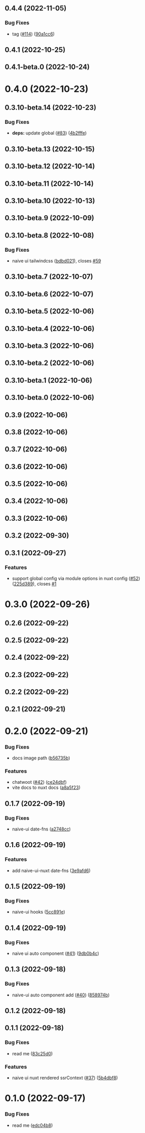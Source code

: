 ## 0.4.4 (2022-11-05)


### Bug Fixes

* tag ([#114](https://github.com/huntersofbook/huntersofbook/issues/114)) ([90a1cc6](https://github.com/huntersofbook/huntersofbook/commit/90a1cc6807fc96e0118aa082e48b25802df225bb))



## 0.4.1 (2022-10-25)



## 0.4.1-beta.0 (2022-10-24)



# 0.4.0 (2022-10-23)



## 0.3.10-beta.14 (2022-10-23)


### Bug Fixes

* **deps:** update global ([#83](https://github.com/huntersofbook/huntersofbook/issues/83)) ([4b2fffe](https://github.com/huntersofbook/huntersofbook/commit/4b2fffe1512180af7ab592a02d389d44d3013143))



## 0.3.10-beta.13 (2022-10-15)



## 0.3.10-beta.12 (2022-10-14)



## 0.3.10-beta.11 (2022-10-14)



## 0.3.10-beta.10 (2022-10-13)



## 0.3.10-beta.9 (2022-10-09)



## 0.3.10-beta.8 (2022-10-08)


### Bug Fixes

* naive ui tailwindcss ([bdbd021](https://github.com/huntersofbook/huntersofbook/commit/bdbd021b4d64878eeb2551d9cac4379d161560d1)), closes [#59](https://github.com/huntersofbook/huntersofbook/issues/59)



## 0.3.10-beta.7 (2022-10-07)



## 0.3.10-beta.6 (2022-10-07)



## 0.3.10-beta.5 (2022-10-06)



## 0.3.10-beta.4 (2022-10-06)



## 0.3.10-beta.3 (2022-10-06)



## 0.3.10-beta.2 (2022-10-06)



## 0.3.10-beta.1 (2022-10-06)



## 0.3.10-beta.0 (2022-10-06)



## 0.3.9 (2022-10-06)



## 0.3.8 (2022-10-06)



## 0.3.7 (2022-10-06)



## 0.3.6 (2022-10-06)



## 0.3.5 (2022-10-06)



## 0.3.4 (2022-10-06)



## 0.3.3 (2022-10-06)



## 0.3.2 (2022-09-30)



## 0.3.1 (2022-09-27)


### Features

* support global config via module options in nuxt config ([#52](https://github.com/huntersofbook/huntersofbook/issues/52)) ([225d389](https://github.com/huntersofbook/huntersofbook/commit/225d3893ba70ec608ee69afc93e79b96e955bb60)), closes [#1](https://github.com/huntersofbook/huntersofbook/issues/1)



# 0.3.0 (2022-09-26)



## 0.2.6 (2022-09-22)



## 0.2.5 (2022-09-22)



## 0.2.4 (2022-09-22)



## 0.2.3 (2022-09-22)



## 0.2.2 (2022-09-22)



## 0.2.1 (2022-09-21)



# 0.2.0 (2022-09-21)


### Bug Fixes

* docs image path ([b56735b](https://github.com/huntersofbook/huntersofbook/commit/b56735b175b51236368ab1b0de8352b2f6351991))


### Features

* chatwoot ([#42](https://github.com/huntersofbook/huntersofbook/issues/42)) ([ce24dbf](https://github.com/huntersofbook/huntersofbook/commit/ce24dbfa46e71d2d17ebe36fe1781ad0900db8a0))
* vite docs to nuxt docs ([a8a5f23](https://github.com/huntersofbook/huntersofbook/commit/a8a5f23b3046808e349cebe532a44a0e863e4f8b))



## 0.1.7 (2022-09-19)


### Bug Fixes

* naive-ui date-fns ([a2748cc](https://github.com/huntersofbook/huntersofbook/commit/a2748ccf77697da14e4e6d383bda04fa5dd95920))



## 0.1.6 (2022-09-19)


### Features

* add naive-ui-nuxt date-fns ([3e9afd6](https://github.com/huntersofbook/huntersofbook/commit/3e9afd6abb507477ccf13d6f352ef2217cb31d76))



## 0.1.5 (2022-09-19)


### Bug Fixes

* naive-ui hooks ([5cc891e](https://github.com/huntersofbook/huntersofbook/commit/5cc891e6ebd950e4d78ff823af68e427a6863b14))



## 0.1.4 (2022-09-19)


### Bug Fixes

* naive ui auto component ([#41](https://github.com/huntersofbook/huntersofbook/issues/41)) ([9db0b4c](https://github.com/huntersofbook/huntersofbook/commit/9db0b4c5f5c802640cc42083d13e8209b215aa7e))



## 0.1.3 (2022-09-18)


### Bug Fixes

* naive-ui auto component add ([#40](https://github.com/huntersofbook/huntersofbook/issues/40)) ([858974b](https://github.com/huntersofbook/huntersofbook/commit/858974bc33e05af2e057d9176b3ceecb051ac445))



## 0.1.2 (2022-09-18)



## 0.1.1 (2022-09-18)


### Bug Fixes

* read me ([83c25d0](https://github.com/huntersofbook/huntersofbook/commit/83c25d05c8820d82fce604b137e26af55e6dc1a1))


### Features

* naive ui nuxt rendered ssrContext ([#37](https://github.com/huntersofbook/huntersofbook/issues/37)) ([5b4dbf8](https://github.com/huntersofbook/huntersofbook/commit/5b4dbf88e966490525a397bb7b6d5ec3fc42865a))



# 0.1.0 (2022-09-17)


### Bug Fixes

* read me ([edc04b8](https://github.com/huntersofbook/huntersofbook/commit/edc04b82f79ee7f8bbccc9bad837bce2abc5be38))



